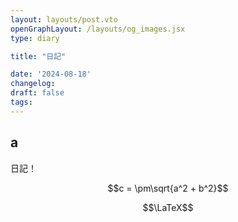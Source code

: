 ```yaml
---
layout: layouts/post.vto
openGraphLayout: /layouts/og_images.jsx
type: diary

title: "日記"

date: '2024-08-18'
changelog:
draft: false
tags:
---
```


## a

日記！

$$c = \pm\sqrt{a^2 + b^2}$$

$$\LaTeX$$
